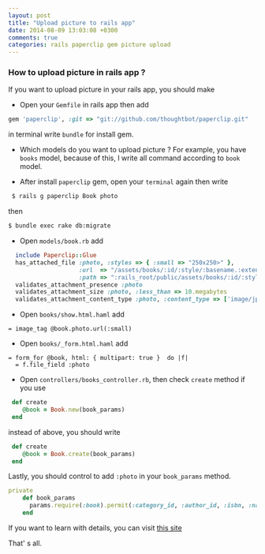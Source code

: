 ```yaml
---
layout: post
title: "Upload picture to rails app"
date: 2014-08-09 13:03:08 +0300
comments: true
categories: rails paperclip gem picture upload
---
```


### How to upload picture in rails app ?

If you want to upload picture in your rails app, you should make

- Open your `Gemfile` in rails app then add

```ruby
gem 'paperclip', :git => "git://github.com/thoughtbot/paperclip.git"
```

in terminal write `bundle` for install gem.

- Which models do you want to upload picture ? For example, you have `books` model, because of this,  I write all command according to `book` model.

- After install `paperclip` gem, open your `terminal` again then write

```bash
 $ rails g paperclip Book photo
```
then

```bash
$ bundle exec rake db:migrate
```

- Open `models/book.rb` add

```ruby
  include Paperclip::Glue
  has_attached_file :photo, :styles => { :small => "250x250>" },
                    :url  => "/assets/books/:id/:style/:basename.:extension",
                    :path => ":rails_root/public/assets/books/:id/:style/:basename.:extension"
  validates_attachment_presence :photo
  validates_attachment_size :photo, :less_than => 10.megabytes
  validates_attachment_content_type :photo, :content_type => ['image/jpeg', 'image/png']
```

- Open `books/show.html.haml` add

```haml
= image_tag @book.photo.url(:small)
```

- Open `books/_form.html.haml` add

```haml
= form_for @book, html: { multipart: true }  do |f|
  = f.file_field :photo
```

- Open `controllers/books_controller.rb`, then check `create` method if you use

```ruby
 def create
    @book = Book.new(book_params)
 end
```
instead of above, you should write

```ruby
 def create
    @book = Book.create(book_params)
 end
```

Lastly, you should control to add `:photo` in your `book_params` method.

```ruby
private
    def book_params
      params.require(:book).permit(:category_id, :author_id, :isbn, :name, :photo)
    end
```

If you want to learn with details, you can visit [this site](http://railscasts.com/episodes/134-paperclip?autoplay=true)

That' s all.